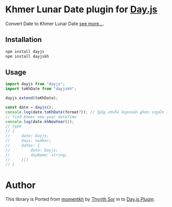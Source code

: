 # Khmer Lunar Date plugin for [Day.js](https://day.js.org/)

Convert Date to Khmer Lunar Date [see more...](https://web.archive.org/web/20190714153528/http://www.cam-cc.org/calendar/).

## Installation

```bash
npm install dayjs
npm install dayjskh
```

## Usage

```js
import dayjs from "dayjs";
import toKhDate from "dayjskh";

dayjs.extend(toKhDate);

const date = dayjs();
console.log(date.toKhDate(format?)); // ថ្ងៃច័ន្ទ ១២កើត ខែស្រាពណ៍ ឆ្នាំថោះ បញ្ចស័ក ពុទ្ធសករាជ ២៥៦៧
// find khmer new year dateTime
console.log(date.khNewYear());
// type
// {
//     date: Dayjs;
//     days: number;
//     dates: {
//         date: Dayjs;
//         dayName: string;
//     }[]
// }
```

# Author

This library is Ported from [momentkh](https://github.com/ThyrithSor/momentkh) by [Thyrith Sor](https://github.com/ThyrithSor) in to [Day.js Plugin](https://day.js.org/).
